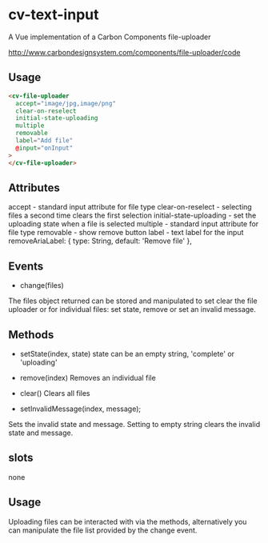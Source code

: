 # cv-text-input

A Vue implementation of a Carbon Components file-uploader

http://www.carbondesignsystem.com/components/file-uploader/code

## Usage

```html
<cv-file-uploader
  accept="image/jpg,image/png"
  clear-on-reselect
  initial-state-uploading
  multiple
  removable
  label="Add file"
  @input="onInput"
>
</cv-file-uploader>
```

## Attributes

accept - standard input attribute for file type
clear-on-reselect - selecting files a second time clears the first selection
initial-state-uploading - set the uploading state when a file is selected
multiple - standard input attribute for file type
removable - show remove button
label - text label for the input
removeAriaLabel: { type: String, default: 'Remove file' },

## Events

- change(files)

The files object returned can be stored and manipulated to set clear the file uploader or for individual files: set state, remove or set an invalid message.

## Methods

- setState(index, state)
  state can be an empty string, 'complete' or 'uploading'

- remove(index)
  Removes an individual file

- clear()
  Clears all files

- setInvalidMessage(index, message);

Sets the invalid state and message.
Setting to empty string clears the invalid state and message.

## slots

none

## Usage

Uploading files can be interacted with via the methods, alternatively you can manipulate the file list provided by the change event.

